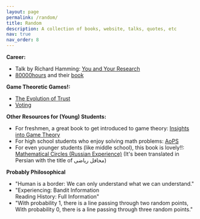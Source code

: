 ```yaml
---
layout: page
permalink: /random/
title: Random
description: A collection of books, website, talks, quotes, etc
nav: true
nav_order: 8
---
```


__Career:__
- Talk by Richard Hamming: [You and Your Research](https://youtu.be/a1zDuOPkMSw?si=gKp535nRyjBFV1TB)  
- [80000hours](https://80000hours.org/) and their [book](https://80000hours.org/book/)

__Game Theoretic Games!:__
- [The Evolution of Trust](https://ncase.me/trust/)    
- [Voting](https://ncase.me/ballot/)

__Other Resources for (Young) Students:__

- For freshmen, a great book to get introduced to game theory: [Insights into Game Theory](https://www.cambridge.org/core/books/insights-into-game-theory/02B5413B7B226A57FDA66A849FB90551)
- For high school students who enjoy solving math problems: [AoPS](https://artofproblemsolving.com/online)   
- For even younger students (like middle school), this book is lovely!!: [Mathematical Circles (Russian Experience)](https://www.amazon.ca/Mathematical-Circles-Russian-Experience-Itenberg/dp/8173711151) (It's been translated in Persian with the title of محافل ریاضی)

<!-- - game theory alive  
- Noise/ Daniel Kahneman
- Think Agian/ Adam Grant
- Ethics/ Baruch Espinoza
- Closer to Truth -->
<!-- 
__Research is not everything:__
- Closer to Truth

- "God does not play dice"
-  -->

__Probably Philosophical__

- "Human is a border: We can only understand what we can understand."  
- "Experiencing: Bandit Information  
Reading History: Full Information"  
- "With probability 1, there is a line passing through two random points,  
With probability 0, there is a line passing through three random points."  
